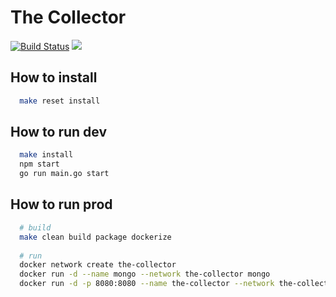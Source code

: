 # The Collector

[![Build Status](https://travis-ci.org/richardlt/the-collector.svg?branch=master)](https://travis-ci.org/richardlt/the-collector)
[![](https://badge.imagelayers.io/richardleterrier/the-collector:latest.svg)](https://imagelayers.io/?images=richardleterrier/the-collector:latest 'Get your own badge on imagelayers.io')

## How to install

```sh
  make reset install
```

## How to run dev

```sh
  make install
  npm start
  go run main.go start
```

## How to run prod

```sh
  # build
  make clean build package dockerize
  
  # run
  docker network create the-collector
  docker run -d --name mongo --network the-collector mongo
  docker run -d -p 8080:8080 --name the-collector --network the-collector richardleterrier/the-collector --database-uri mongo:27017 start
```
